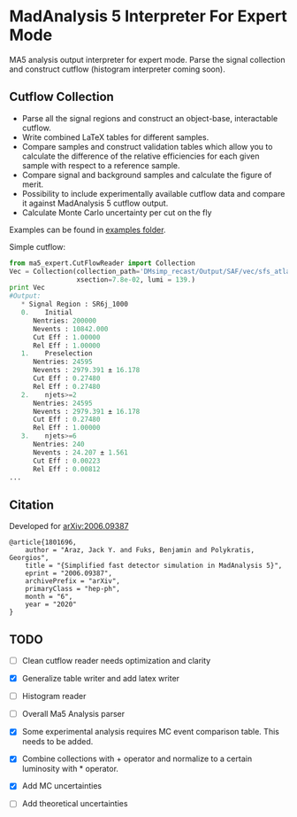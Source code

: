 # MadAnalysis 5 Interpreter For Expert Mode
 MA5 analysis output interpreter for expert mode. Parse the signal collection and construct cutflow (histogram interpreter coming soon). 

## Cutflow Collection

 * Parse all the signal regions and construct an object-base, interactable cutflow.
 * Write combined LaTeX tables for different samples.
 * Compare samples and construct validation tables which allow you to calculate the difference of the relative efficiencies for each given sample with respect to a reference sample.
 * Compare signal and background samples and calculate the figure of merit.
 * Possibility to include experimentally available cutflow data and compare it against MadAnalysis 5 cutflow output.
 * Calculate Monte Carlo uncertainty per cut on the fly
 
Examples can be found in [examples folder](https://github.com/jackaraz/ma5_expert/tree/master/examples).

Simple cutflow:
```python
from ma5_expert.CutFlowReader import Collection
Vec = Collection(collection_path='DMsimp_recast/Output/SAF/vec/sfs_atlas_conf_2019_040_0/Cutflows',
                 xsection=7.8e-02, lumi = 139.)
print Vec
#Output:
   * Signal Region : SR6j_1000
   0.    Initial
      Nentries: 200000
      Nevents : 10842.000
      Cut Eff : 1.00000
      Rel Eff : 1.00000
   1.    Preselection
      Nentries: 24595
      Nevents : 2979.391 ± 16.178
      Cut Eff : 0.27480
      Rel Eff : 0.27480
   2.    njets>=2
      Nentries: 24595
      Nevents : 2979.391 ± 16.178
      Cut Eff : 0.27480
      Rel Eff : 1.00000
   3.    njets>=6
      Nentries: 240
      Nevents : 24.207 ± 1.561
      Cut Eff : 0.00223
      Rel Eff : 0.00812
...
```

## Citation 
Developed for [arXiv:2006.09387](http://arxiv.org/abs/2006.09387)
```
@article{1801696,
    author = "Araz, Jack Y. and Fuks, Benjamin and Polykratis, Georgios",
    title = "{Simplified fast detector simulation in MadAnalysis 5}",
    eprint = "2006.09387",
    archivePrefix = "arXiv",
    primaryClass = "hep-ph",
    month = "6",
    year = "2020"
}
```


## TODO

- [ ] Clean cutflow reader needs optimization and clarity

- [x] Generalize table writer and add latex writer

- [ ] Histogram reader

- [ ] Overall Ma5 Analysis parser

- [x] Some experimental analysis requires MC event comparison table. This needs to be added.

- [x] Combine collections with + operator and normalize to a certain luminosity with * operator.

- [x] Add MC uncertainties

- [ ] Add theoretical uncertainties

